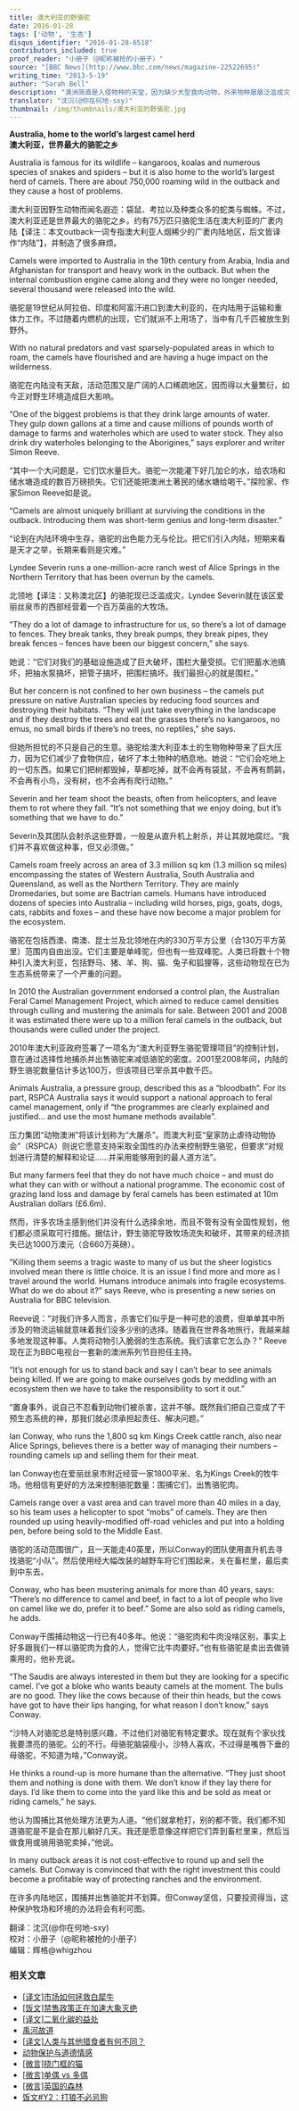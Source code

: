 ```yaml
---
title: 澳大利亚的野骆驼
date: 2016-01-28
tags: ['动物', '生态']
disqus_identifier: "2016-01-28-6518"
contributors_included: true
proof_reader: "小册子（@昵称被抢的小册子）"
source: "[BBC News](http://www.bbc.com/news/magazine-22522695)"
writing_time: "2013-5-19"
author: "Sarah Bell"
description: "澳洲简直是入侵物种的天堂，因为缺少大型食肉动物，外来物种屡屡泛滥成灾，早先费了很大劲灭兔子，最近在忙着打野猪，不过，还有一种入侵动物貌似还没引起广泛关注……"
translator: "沈沉(@你在何地-sxy)"
thumbnail: /img/thumbnails/澳大利亚的野骆驼.jpg
---
```


**Australia, home to the world’s largest camel herd**  
**澳大利亚，世界最大的骆驼之乡**

Australia is famous for its wildlife – kangaroos, koalas and numerous species of snakes and spiders – but it is also home to the world’s largest herd of camels. There are about 750,000 roaming wild in the outback and they cause a host of problems.

澳大利亚因野生动物而闻名遐迩：袋鼠、考拉以及种类众多的蛇类与蜘蛛。不过，澳大利亚还是世界最大的骆驼之乡。约有75万匹只骆驼生活在澳大利亚的广袤内陆【译注：本文outback一词专指澳大利亚人烟稀少的广袤内陆地区，后文皆译作“内陆”】，并制造了很多麻烦。

Camels were imported to Australia in the 19th century from Arabia, India and Afghanistan for transport and heavy work in the outback. But when the internal combustion engine came along and they were no longer needed, several thousand were released into the wild.

骆驼是19世纪从阿拉伯、印度和阿富汗进口到澳大利亚的，在内陆用于运输和重体力工作。不过随着内燃机的出现，它们就派不上用场了，当中有几千匹被放生到野外。

With no natural predators and vast sparsely-populated areas in which to roam, the camels have flourished and are having a huge impact on the wilderness.

骆驼在内陆没有天敌，活动范围又是广阔的人口稀疏地区，因而得以大量繁衍，如今正对野生环境造成巨大影响。

“One of the biggest problems is that they drink large amounts of water. They gulp down gallons at a time and cause millions of pounds worth of damage to farms and waterholes which are used to water stock. They also drink dry waterholes belonging to the Aborigines,” says explorer and writer Simon Reeve.

“其中一个大问题是，它们饮水量巨大。骆驼一次能灌下好几加仑的水，给农场和储水塘造成的数百万磅损失。它们还能把澳洲土著民的储水塘给喝干。”探险家、作家Simon Reeve如是说。

“Camels are almost uniquely brilliant at surviving the conditions in the outback. Introducing them was short-term genius and long-term disaster.”

“论到在内陆环境中生存，骆驼的出色能力无与伦比。把它们引入内陆，短期来看是天才之举，长期来看则是灾难。”

Lyndee Severin runs a one-million-acre ranch west of Alice Springs in the Northern Territory that has been overrun by the camels.

北领地【译注：又称澳北区】的骆驼现已泛滥成灾，Lyndee Severin就在该区爱丽丝泉市的西部经营着一个百万英亩的大牧场。

“They do a lot of damage to infrastructure for us, so there’s a lot of damage to fences. They break tanks, they break pumps, they break pipes, they break fences – fences have been our biggest concern,” she says.

她说：“它们对我们的基础设施造成了巨大破坏，围栏大量受损。它们把蓄水池搞坏，把抽水泵搞坏，把管子搞坏，把围栏搞坏。我们最担心的就是围栏。”

But her concern is not confined to her own business – the camels put pressure on native Australian species by reducing food sources and destroying their habitats. “They will just take everything in the landscape and if they destroy the trees and eat the grasses there’s no kangaroos, no emus, no small birds if there’s no trees, no reptiles,” she says.

但她所担忧的不只是自己的生意。骆驼给澳大利亚本土的生物物种带来了巨大压力，因为它们减少了食物供应，破坏了本土物种的栖息地。她说：“它们会吃地上的一切东西。如果它们把树都毁掉，草都吃掉，就不会再有袋鼠，不会再有鸸鹋，不会再有小鸟，没有树，也不会再有爬行动物。”

Severin and her team shoot the beasts, often from helicopters, and leave them to rot where they fall. “It’s not something that we enjoy doing, but it’s something that we have to do.”

Severin及其团队会射杀这些野兽，一般是从直升机上射杀，并让其就地腐烂。“我们并不喜欢做这种事，但又必须做。”

Camels roam freely across an area of 3.3 million sq km (1.3 million sq miles) encompassing the states of Western Australia, South Australia and Queensland, as well as the Northern Territory. They are mainly Dromedaries, but some are Bactrian camels. Humans have introduced dozens of species into Australia – including wild horses, pigs, goats, dogs, cats, rabbits and foxes – and these have now become a major problem for the ecosystem.

骆驼在包括西澳、南澳、昆士兰及北领地在内的330万平方公里（合130万平方英里）范围内自由出没。它们主要是单峰驼，但也有一些双峰驼。人类已将数十个物种引入澳大利亚，包括野马、猪、羊、狗、猫、兔子和狐狸等，这些动物现在已为生态系统带来了一个严重的问题。

In 2010 the Australian government endorsed a control plan, the Australian Feral Camel Management Project, which aimed to reduce camel densities through culling and mustering the animals for sale. Between 2001 and 2008 it was estimated there were up to a million feral camels in the outback, but thousands were culled under the project.

2010年澳大利亚政府签署了一项名为“澳大利亚野生骆驼管理项目”的控制计划，意在通过选择性地捕杀并出售骆驼来减低骆驼的密度。2001至2008年间，内陆的野生骆驼数量估计多达100万，但该项目已宰杀其中数千匹。

Animals Australia, a pressure group, described this as a “bloodbath”. For its part, RSPCA Australia says it would support a national approach to feral camel management, only if “the programmes are clearly explained and justified… and use the most humane methods available”.

压力集团“动物澳洲”将该计划称为“大屠杀”。而澳大利亚“皇家防止虐待动物协会”（RSPCA）则说它愿意支持采取全国性的办法来控制野生骆驼，但要求“对规划进行清楚的解释和论证……并采用能够用到的最人道方法”。

But many farmers feel that they do not have much choice – and must do what they can with or without a national programme. The economic cost of grazing land loss and damage by feral camels has been estimated at 10m Australian dollars (£6.6m).

然而，许多农场主感到他们并没有什么选择余地，而且不管有没有全国性规划，他们都必须采取可行措施。据估计，野生骆驼导致牧场流失和破坏，其带来的经济损失已达1000万澳元（合660万英磅）。

“Killing them seems a tragic waste to many of us but the sheer logistics involved mean there is little choice. It is an issue I find more and more as I travel around the world. Humans introduce animals into fragile ecosystems. What do we do about it?” says Reeve, who is presenting a new series on Australia for BBC television.

Reeve说：“对我们许多人而言，杀害它们似乎是一种可悲的浪费，但单单其中所涉及的物流运输就意味着我们没多少别的选择。随着我在世界各地旅行，我越来越多地发现这种事。人类将动物引入脆弱的生态系统。我们该拿它怎么办？” Reeve现在正为BBC电视台一套新的澳洲系列节目担任主持。

“It’s not enough for us to stand back and say I can’t bear to see animals being killed. If we are going to make ourselves gods by meddling with an ecosystem then we have to take the responsibility to sort it out.”

“置身事外，说自己不忍看到动物们被杀害，这并不够。既然我们把自己变成了干预生态系统的神，那我们就必须承担起责任、解决问题。”

Ian Conway, who runs the 1,800 sq km Kings Creek cattle ranch, also near Alice Springs, believes there is a better way of managing their numbers – rounding camels up and selling them for their meat.

Ian Conway也在爱丽丝泉市附近经营一家1800平米、名为Kings Creek的牧牛场。他相信有更好的方法来控制骆驼数量：围捕它们，出售骆驼肉。

Camels range over a vast area and can travel more than 40 miles in a day, so his team uses a helicopter to spot “mobs” of camels. They are then rounded up using heavily-modified off-road vehicles and put into a holding pen, before being sold to the Middle East.

骆驼的活动范围很广，且一天能走40英里，所以Conway的团队使用直升机去寻找骆驼“小队”。然后使用经大幅改装的越野车将它们围起来，关在畜栏里，最后卖到中东去。

Conway, who has been mustering animals for more than 40 years, says: “There’s no difference to camel and beef, in fact to a lot of people who live on camel like we do, prefer it to beef.” Some are also sold as riding camels, he adds.

Conway干围捕动物这一行已有40多年。他说：“骆驼肉和牛肉没啥区别，事实上好多跟我们一样以骆驼肉为食的人，觉得它比牛肉要好。”也有些骆驼是卖出去做骑乘用的，他补充说。

“The Saudis are always interested in them but they are looking for a specific camel. I’ve got a bloke who wants beauty camels at the moment. The bulls are no good. They like the cows because of their thin heads, but the cows have got to have their lips hanging, for what reason I don’t know,” says Conway.

“沙特人对骆驼总是特别感兴趣，不过他们对骆驼有特定要求。现在就有个家伙找我要漂亮的骆驼。公的不行。母骆驼脑袋瘦小，沙特人喜欢，不过得是嘴唇下垂的母骆驼，不知道为啥，”Conway说。

He thinks a round-up is more humane than the alternative. “They just shoot them and nothing is done with them. We don’t know if they lay there for days. I’d like them to come into the yard like this and be sold as meat or riding camels,” he says.

他认为围捕比其他处理方法更为人道。“他们就拿枪打，别的都不管。我们都不知道骆驼是不是会在那儿躺好几天。我还是愿意像这样把它们弄到畜栏里来，然后当做食用或骑用骆驼卖掉，”他说。

In many outback areas it is not cost-effective to round up and sell the camels. But Conway is convinced that with the right investment this could become a profitable way of protecting ranches and the environment.

在许多内陆地区，围捕并出售骆驼并不划算。但Conway坚信，只要投资得当，这种保护牧场和环境的办法将会有利可图。


翻译：沈沉(@你在何地-sxy)  
校对：小册子（@昵称被抢的小册子）  
编辑：辉格@whigzhou


### 相关文章

* [[译文]市场如何拯救白犀牛](https://headsalon.org/archives/5962.html "[译文]市场如何拯救白犀牛")
* [[饭文]禁售政策正在加速大象灭绝](https://headsalon.org/archives/4432.html "[饭文]禁售政策正在加速大象灭绝")
* [[译文]二氧化碳的益处](https://headsalon.org/archives/6704.html "[译文]二氧化碳的益处")
* [禹河故道](https://headsalon.org/archives/7021.html "禹河故道")
* [[译文]人类与其他猎食者有何不同？](https://headsalon.org/archives/6082.html "[译文]人类与其他猎食者有何不同？")
* [动物保护与道德情感](https://headsalon.org/archives/6306.html "动物保护与道德情感")
* [[微言]挠门框的猫](https://headsalon.org/archives/4742.html "[微言]挠门框的猫")
* [[微言]单偶 vs 多偶](https://headsalon.org/archives/4590.html "[微言]单偶 vs 多偶")
* [[微言]英国的森林](https://headsalon.org/archives/4345.html "[微言]英国的森林")
* [饭文#Y2：打狼不必忌狗](https://headsalon.org/archives/3397.html "饭文#Y2：打狼不必忌狗")
